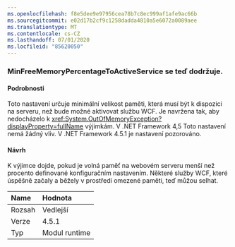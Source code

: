 ```yaml
---
ms.openlocfilehash: f8e5dee9e97956cea78b7c8ec999af1afe9ac66b
ms.sourcegitcommit: e02d17b2cf9c1258dadda4810a5e6072a0089aee
ms.translationtype: MT
ms.contentlocale: cs-CZ
ms.lasthandoff: 07/01/2020
ms.locfileid: "85620050"
---
```

### <a name="minfreememorypercentagetoactiveservice-is-now-respected"></a>MinFreeMemoryPercentageToActiveService se teď dodržuje.

#### <a name="details"></a>Podrobnosti

Toto nastavení určuje minimální velikost paměti, která musí být k dispozici na serveru, než bude možné aktivovat službu WCF. Je navržena tak, aby nedocházelo k <xref:System.OutOfMemoryException?displayProperty=fullName> výjimkám. V .NET Framework 4,5 Toto nastavení nemá žádný vliv. V .NET Framework 4.5.1 je nastavení pozorováno.

#### <a name="suggestion"></a>Návrh

K výjimce dojde, pokud je volná paměť na webovém serveru menší než procento definované konfiguračním nastavením. Některé služby WCF, které úspěšně začaly a běžely v prostředí omezené paměti, teď můžou selhat.

| Name    | Hodnota       |
|:--------|:------------|
| Rozsah   |Vedlejší|
|Verze|4.5.1|
|Typ|Modul runtime|
